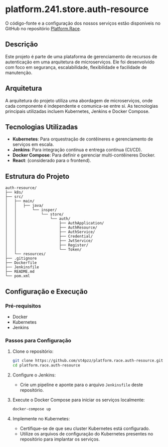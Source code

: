 # platform.241.store.auth-resource

O código-fonte e a configuração dos nossos serviços estão disponíveis no GitHub no repositório [Platform.Race](https://github.com/st4pzz/platform.race).

## Descrição
Este projeto é parte de uma plataforma de gerenciamento de recursos de autenticação em uma arquitetura de microserviços. Ele foi desenvolvido com foco em segurança, escalabilidade, flexibilidade e facilidade de manutenção.

## Arquitetura
A arquitetura do projeto utiliza uma abordagem de microserviços, onde cada componente é independente e comunica-se entre si. As tecnologias principais utilizadas incluem Kubernetes, Jenkins e Docker Compose.

## Tecnologias Utilizadas

- **Kubernetes**: Para orquestração de contêineres e gerenciamento de serviços em escala.
- **Jenkins**: Para integração contínua e entrega contínua (CI/CD).
- **Docker Compose**: Para definir e gerenciar multi-contêineres Docker.
- **React**: (considerado para o frontend).

## Estrutura do Projeto

```
auth-resource/
├── k8s/
├── src/
│   ├── main/
│   │   ├── java/
│   │       └── insper/
│   │           └── store/
│   │               └── auth/
│   │                   ├── AuthApplication/
│   │                   ├── AuthResource/
│   │                   ├── AuthService/
│   │                   ├── Credential/
│   │                   ├── JwtService/
│   │                   ├── Register/
│   │                   └── Token/
│   └── resources/
├── .gitignore
├── Dockerfile
├── Jenkinsfile
├── README.md
└── pom.xml
```

## Configuração e Execução

### Pré-requisitos

- Docker
- Kubernetes
- Jenkins

### Passos para Configuração

1. Clone o repositório:
    ```bash
    git clone https://github.com/st4pzz/platform.race.auth-resource.git
    cd platform.race.auth-resource
    ```

2. Configure o Jenkins:
    - Crie um pipeline e aponte para o arquivo `Jenkinsfile` deste repositório.

3. Execute o Docker Compose para iniciar os serviços localmente:
    ```bash
    docker-compose up
    ```

4. Implemente no Kubernetes:
    - Certifique-se de que seu cluster Kubernetes está configurado.
    - Utilize os arquivos de configuração do Kubernetes presentes no repositório para implantar os serviços.
